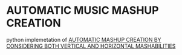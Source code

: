 # AUTOMATIC MUSIC MASHUP CREATION
python implemetation of [AUTOMATIC MASHUP CREATION BY CONSIDERING BOTH VERTICAL AND HORIZONTAL MASHABILITIES](https://pdfs.semanticscholar.org/719e/ac4768f4b558c67ca4dad44bd8db0610c1ff.pdf?_ga=2.181664292.2037757360.1611318102-625499172.1611318102)
